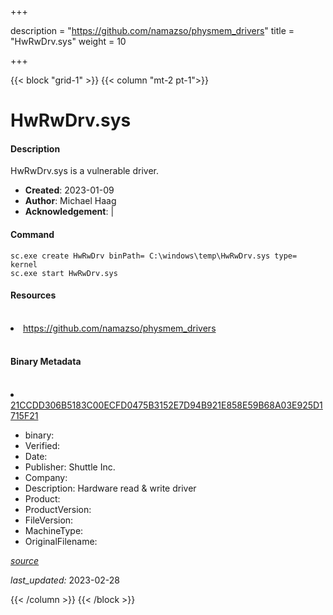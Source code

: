 +++

description = "https://github.com/namazso/physmem_drivers"
title = "HwRwDrv.sys"
weight = 10

+++


{{< block "grid-1" >}}
{{< column "mt-2 pt-1">}}


# HwRwDrv.sys

#### Description

HwRwDrv.sys is a vulnerable driver.

- **Created**: 2023-01-09
- **Author**: Michael Haag
- **Acknowledgement**:  | [](https://twitter.com/)

#### Command

```
sc.exe create HwRwDrv binPath= C:\windows\temp\HwRwDrv.sys type= kernel
sc.exe start HwRwDrv.sys
```

#### Resources
<br>


<li><a href=" https://github.com/namazso/physmem_drivers"> https://github.com/namazso/physmem_drivers</a></li>


<br>


#### Binary Metadata
<br>



<li><a href="https://www.virustotal.com/gui/file/21CCDD306B5183C00ECFD0475B3152E7D94B921E858E59B68A03E925D1715F21">21CCDD306B5183C00ECFD0475B3152E7D94B921E858E59B68A03E925D1715F21</a></li>



- binary: 
- Verified: 
- Date: 
- Publisher: Shuttle Inc.
- Company: 
- Description: Hardware read &amp; write driver
- Product: 
- ProductVersion: 
- FileVersion: 
- MachineType: 
- OriginalFilename: 

[*source*](https://github.com/magicsword-io/LOLDrivers/tree/main/yaml/hwrwdrv.sys.yml)

*last_updated:* 2023-02-28


{{< /column >}}
{{< /block >}}
